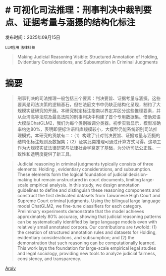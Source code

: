 # # 可视化司法推理：刑事判决中裁判要点、证据考量与涵摄的结构化标注

发布时间：2025年09月15日

`LLM应用` `法律科技`

> Making Judicial Reasoning Visible: Structured Annotation of Holding, Evidentiary Considerations, and Subsumption in Criminal Judgments

# 摘要

> 刑事判决的司法推理一般包括三个要素：判决要旨、证据考量与涵摄。这些要素是司法决策的逻辑基石，但在法庭文书中仍缺乏结构化呈现，制约了大规模实证研究的开展。本研究制定标注指南以界定并区分这些推理要素，并从台湾高等法院及最高法院的刑事判决中构建了首个专用数据集。借助双语大模型ChatGLM2，我们为每个类别微调分类器。初步实验显示，模型准确率约达80%，表明即便标注语料库规模较小，大模型仍能系统识别司法推理模式。本研究的贡献有二：（1）构建了针对判决要旨、证据考量与涵摄的结构化标注规则及数据集；（2）证实此类推理可通过计算方式习得。这项工作为大规模实证法律研究与法律社会学奠定了基础，为分析司法公正性、一致性和透明度提供了新工具。

> Judicial reasoning in criminal judgments typically consists of three elements: Holding , evidentiary considerations, and subsumption. These elements form the logical foundation of judicial decision-making but remain unstructured in court documents, limiting large-scale empirical analysis. In this study, we design annotation guidelines to define and distinguish these reasoning components and construct the first dedicated datasets from Taiwanese High Court and Supreme Court criminal judgments. Using the bilingual large language model ChatGLM2, we fine-tune classifiers for each category. Preliminary experiments demonstrate that the model achieves approximately 80% accuracy, showing that judicial reasoning patterns can be systematically identified by large language models even with relatively small annotated corpora. Our contributions are twofold: (1) the creation of structured annotation rules and datasets for Holding, evidentiary considerations, and subsumption; and (2) the demonstration that such reasoning can be computationally learned. This work lays the foundation for large-scale empirical legal studies and legal sociology, providing new tools to analyze judicial fairness, consistency, and transparency.

[Arxiv](https://arxiv.org/abs/2509.11732)